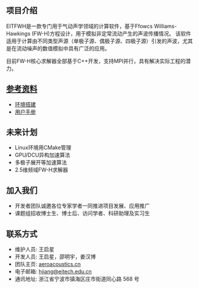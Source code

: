 ## 项目介绍
EITFWH是一款专门用于气动声学领域的计算软件，基于Ffowcs Williams-Hawkings (FW-H)方程设计，用于模拟非定常流动产生的声波传播情况。
该软件适用于计算由不同类型声源（单极子源、偶极子源、四极子源）引发的声波，尤其是在流动噪声的数值模拟中具有广泛的应用。

目前FW-H核心求解器全部基于C++开发，支持MPI并行，具有解决实际工程的潜力。

## [参考资料](https://github.com/EITAeroacoustics/EITFWH-Doc)
- [环境搭建](https://github.com/EITAeroacoustics/EITFWH-Doc/EITFWH_develop_note.pdf)
- [用户手册](https://github.com/EITAeroacoustics/EITFWH-Doc/EITFWH_userguide.pdf)

## 未来计划
- Linux环境用CMake管理
- GPU/DCU异构加速算法
- 多极子展开等加速算法
- 2.5维频域FW-H求解器

## 加入我们
- 开发者团队诚邀各位专家学者一同推进项目发展、应用推广
- 课题组招收博士生、博士后、访问学者、科研助理及实习生

## 联系方式
- 维护人员: 王启星 
- 开发人员: 王启星，邵明宇，姜汉博
- 团队主页: [aeroacoustics.cn](aeroacoustics.cn) 
- 电子邮箱: hjiang@eitech.edu.cn 
- 通讯地址: 浙江省宁波市镇海区庄市街道同心路 568 号
